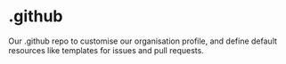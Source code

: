 # .github
Our .github repo to customise our organisation profile, and define default resources like templates for issues and pull requests.
